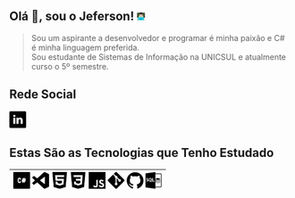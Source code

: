 ## Olá 👋, sou o Jeferson! [<img src="img/man-technologist-logo.png" width="15"/>]()

<!--
**JefersonMelo/JefersonMelo** is a ✨ _special_ ✨ repository because its `README.md` (this file) appears on your GitHub profile.

Here are some ideas to get you started:

- 🔭 I’m currently working on ...
- 🌱 I’m currently learning ...
- 👯 I’m looking to collaborate on ...
- 🤔 I’m looking for help with ...
- 💬 Ask me about ...
- 📫 How to reach me: ...
- 😄 Pronouns: ...
- ⚡ Fun fact: ...
-->
>Sou um aspirante a desenvolvedor e programar é minha paixão e C# é minha linguagem preferida.  
Sou estudante de Sistemas de Informação na UNICSUL e atualmente curso o 5º semestre.  

## Rede Social

[<img src="img/linkedin.svg" width="30"/>](https://www.linkedin.com/in/jeferson-melo-841b981b0/)

## Estas São as Tecnologias que Tenho Estudado

|[<img src="img/c-sharp-logo.svg" width="30"/>](https://github.com/JefersonMelo/07-DIO/tree/master/01-MRV) [<img src="img/visualcode-logo.svg" width="30"/>](https://github.com/JefersonMelo/07-DIO/tree/master/02-LocalizaLabs) [<img src="img/html5-logo.svg" width="30"/>](https://github.com/JefersonMelo/07-DIO/tree/master/04-HTML-Web-Developer) [<img src="img/css3-logo.svg" width="30"/>](https://github.com/JefersonMelo/07-DIO/blob/master/04-HTML-Web-Developer/03-Recriando-a-Interface-do-Netflix/style/main.css) [<img src="img/js-logo.svg" width="30"/>](https://github.com/JefersonMelo/07-DIO/tree/master/05-JavaScript-Game-Developer) [<img src="img/git-logo.svg" width="30"/>](img/git-logo.svg) [<img src="img/github-logo.svg" width="30"/>](img/github-logo.svg) [<img src="img/sql-logo.svg" width="30"/>](https://github.com/JefersonMelo/08-LubySoftware/blob/master/02-SQL/SQL.md)
----- |
